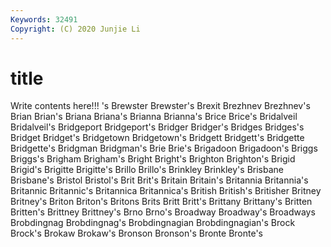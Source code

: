 ```yaml
---
Keywords: 32491
Copyright: (C) 2020 Junjie Li
---
```


# title

Write contents here!!!
's 
Brewster 
Brewster's 
Brexit 
Brezhnev 
Brezhnev's 
Brian
Brian's 
Briana 
Briana's 
Brianna 
Brianna's 
Brice 
Brice's 
Bridalveil 
Bridalveil's 
Bridgeport
Bridgeport's 
Bridger 
Bridger's 
Bridges 
Bridges's 
Bridget 
Bridget's 
Bridgetown 
Bridgetown's 
Bridgett
Bridgett's 
Bridgette 
Bridgette's 
Bridgman 
Bridgman's 
Brie 
Brie's 
Brigadoon 
Brigadoon's 
Briggs
Briggs's 
Brigham 
Brigham's 
Bright 
Bright's 
Brighton 
Brighton's 
Brigid 
Brigid's 
Brigitte
Brigitte's 
Brillo 
Brillo's 
Brinkley 
Brinkley's 
Brisbane 
Brisbane's 
Bristol 
Bristol's 
Brit
Brit's 
Britain 
Britain's 
Britannia 
Britannia's 
Britannic 
Britannic's 
Britannica 
Britannica's 
British
British's 
Britisher 
Britney 
Britney's 
Briton 
Briton's 
Britons 
Brits 
Britt 
Britt's
Brittany 
Brittany's 
Britten 
Britten's 
Brittney 
Brittney's 
Brno 
Brno's 
Broadway 
Broadway's
Broadways 
Brobdingnag 
Brobdingnag's 
Brobdingnagian 
Brobdingnagian's 
Brock 
Brock's 
Brokaw 
Brokaw's 
Bronson
Bronson's 
Bronte 
Bronte's 
